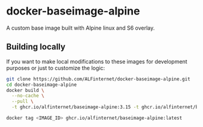 # docker-baseimage-alpine
A custom base image built with Alpine linux and S6 overlay.


## Building locally

If you want to make local modifications to these images for development purposes or just to customize the logic:

```bash
git clone https://github.com/ALFinternet/docker-baseimage-alpine.git
cd docker-baseimage-alpine
docker build \
  --no-cache \
  --pull \
  -t ghcr.io/alfinternet/baseimage-alpine:3.15 -t ghcr.io/alfinternet/baseimage-alpine:latest .

docker tag <IMAGE_ID> ghcr.io/alfinternet/baseimage-alpine:latest
```